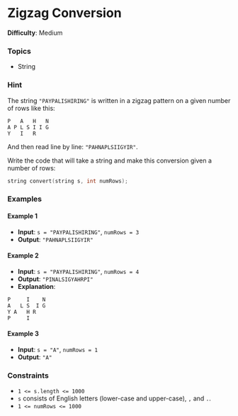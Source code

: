 # Zigzag Conversion

**Difficulty**: Medium

### Topics

- String

### Hint

The string `"PAYPALISHIRING"` is written in a zigzag pattern on a given number of rows like this:

```
P   A   H   N
A P L S I I G
Y   I   R
```

And then read line by line: `"PAHNAPLSIIGYIR"`.

Write the code that will take a string and make this conversion given a number of rows:

```cpp
string convert(string s, int numRows);
```

### Examples

#### Example 1

- **Input**: `s = "PAYPALISHIRING"`, `numRows = 3`
- **Output**: `"PAHNAPLSIIGYIR"`

#### Example 2

- **Input**: `s = "PAYPALISHIRING"`, `numRows = 4`
- **Output**: `"PINALSIGYAHRPI"`
- **Explanation**:

```
P     I    N
A   L S  I G
Y A   H R
P     I
```

#### Example 3

- **Input**: `s = "A"`, `numRows = 1`
- **Output**: `"A"`

### Constraints

- `1 <= s.length <= 1000`
- `s` consists of English letters (lower-case and upper-case), `,` and `.`.
- `1 <= numRows <= 1000`
